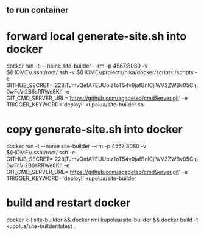## to run container

# forward local generate-site.sh into docker
docker run -ti --name site-builder --rm -p 4567:8080 -v ${HOME}/.ssh:/root/.ssh -v ${HOME}/projects/nika/docker/scripts:/scripts -e GITHUB_SECRET='228jTJmvQefA7EUUbiz1oT54v9jafBnlCjlWV3ZWBv05Chj0wFcVi2B6sRRWe8Kl' -e GIT_CMD_SERVER_URL='https://github.com/agapeteo/cmdServer.git' -e TRIGGER_KEYWORD='deploy!' kupolua/site-builder sh

# copy generate-site.sh into docker
docker run -t --name site-builder --rm -p 4567:8080 -v ${HOME}/.ssh:/root/.ssh -e GITHUB_SECRET='228jTJmvQefA7EUUbiz1oT54v9jafBnlCjlWV3ZWBv05Chj0wFcVi2B6sRRWe8Kl' -e GIT_CMD_SERVER_URL='https://github.com/agapeteo/cmdServer.git' -e TRIGGER_KEYWORD='deploy!' kupolua/site-builder

# build and restart docker 
docker kill site-builder && docker rmi kupolua/site-builder && docker build -t kupolua/site-builder:latest .
